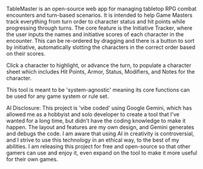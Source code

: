 TableMaster is an open-source web app for managing tabletop RPG combat encounters and turn-based scenarios. It is intended to help Game Masters track everything from turn order to character status and hit points while progressing through turns.
The core feature is the Initiative Tracker, where the user inputs the names and initiative scores of each character in the encounter. This can be re-ordered by dragging and there is a button to sort by initiative, automatically slotting the characters
in the correct order based on their scores.

Click a character to highlight, or advance the turn, to populate a character sheet which includes Hit Points, Armor, Status, Modifiers, and Notes for the character.

This tool is meant to be 'system-agnostic' meaning its core functions can be used for any game system or rule set.

AI Disclosure:
This project is 'vibe coded' using Google Gemini, which has allowed me as a hobbyist and solo developer to create a tool that I've wanted for a long time, but didn't have the coding knowledge to make it happen. The layout and features are my own design,
and Gemini generates and debugs the code. I am aware that using AI in creativity is controversial, and I strive to use this technology in an ethical way, to the best of my abilities. I am releasing this project for free and open-source so that other gamers can use
and enjoy it, even expand on the tool to make it more useful for their own games.
